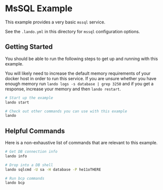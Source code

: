 MsSQL Example
=============

This example provides a very basic `mssql` service.

See the `.lando.yml` in this directory for `mssql` configuration options.

Getting Started
---------------

You should be able to run the following steps to get up and running with this example.

You will likely need to increase the default memory requirements of your docker host in order to run this service. If you are unsure whether you have enough memory run `lando logs -s database | grep 3250` and if you get a response, increase your memory and then `lando restart`.

```bash
# Start up the example
lando start

# Check out other commands you can use with this example
lando
```

Helpful Commands
----------------

Here is a non-exhaustive list of commands that are relevant to this example.

```bash
# Get DB connection info
lando info

# Drop into a DB shell
lando sqlcmd -U sa -H database -P he11oTHERE

# Run bcp commands
lando bcp
```
